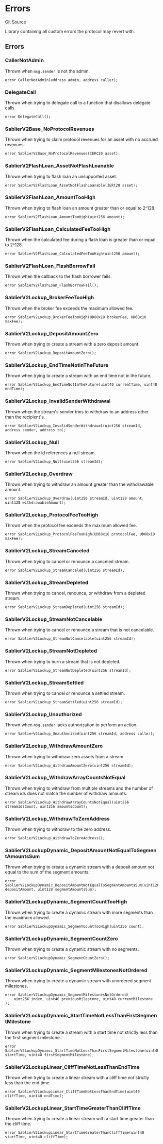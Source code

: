 # Errors

[Git Source](https://github.com/sablier-labs/v2-core/blob/b048c0e28a5120b396c3eb3cdd0bc4e8784dc155/docs/contracts/v2/reference/core)

Library containing all custom errors the protocol may revert with.

## Errors

### CallerNotAdmin

Thrown when `msg.sender` is not the admin.

```solidity
error CallerNotAdmin(address admin, address caller);
```

### DelegateCall

Thrown when trying to delegate call to a function that disallows delegate calls.

```solidity
error DelegateCall();
```

### SablierV2Base_NoProtocolRevenues

Thrown when trying to claim protocol revenues for an asset with no accrued revenues.

```solidity
error SablierV2Base_NoProtocolRevenues(IERC20 asset);
```

### SablierV2FlashLoan_AssetNotFlashLoanable

Thrown when trying to flash loan an unsupported asset.

```solidity
error SablierV2FlashLoan_AssetNotFlashLoanable(IERC20 asset);
```

### SablierV2FlashLoan_AmountTooHigh

Thrown when trying to flash loan an amount greater than or equal to 2^128.

```solidity
error SablierV2FlashLoan_AmountTooHigh(uint256 amount);
```

### SablierV2FlashLoan_CalculatedFeeTooHigh

Thrown when the calculated fee during a flash loan is greater than or equal to 2^128.

```solidity
error SablierV2FlashLoan_CalculatedFeeTooHigh(uint256 amount);
```

### SablierV2FlashLoan_FlashBorrowFail

Thrown when the callback to the flash borrower fails.

```solidity
error SablierV2FlashLoan_FlashBorrowFail();
```

### SablierV2Lockup_BrokerFeeTooHigh

Thrown when the broker fee exceeds the maximum allowed fee.

```solidity
error SablierV2Lockup_BrokerFeeTooHigh(UD60x18 brokerFee, UD60x18 maxFee);
```

### SablierV2Lockup_DepositAmountZero

Thrown when trying to create a stream with a zero deposit amount.

```solidity
error SablierV2Lockup_DepositAmountZero();
```

### SablierV2Lockup_EndTimeNotInTheFuture

Thrown when trying to create a stream with an end time not in the future.

```solidity
error SablierV2Lockup_EndTimeNotInTheFuture(uint40 currentTime, uint40 endTime);
```

### SablierV2Lockup_InvalidSenderWithdrawal

Thrown when the stream's sender tries to withdraw to an address other than the recipient's.

```solidity
error SablierV2Lockup_InvalidSenderWithdrawal(uint256 streamId, address sender, address to);
```

### SablierV2Lockup_Null

Thrown when the id references a null stream.

```solidity
error SablierV2Lockup_Null(uint256 streamId);
```

### SablierV2Lockup_Overdraw

Thrown when trying to withdraw an amount greater than the withdrawable amount.

```solidity
error SablierV2Lockup_Overdraw(uint256 streamId, uint128 amount, uint128 withdrawableAmount);
```

### SablierV2Lockup_ProtocolFeeTooHigh

Thrown when the protocol fee exceeds the maximum allowed fee.

```solidity
error SablierV2Lockup_ProtocolFeeTooHigh(UD60x18 protocolFee, UD60x18 maxFee);
```

### SablierV2Lockup_StreamCanceled

Thrown when trying to cancel or renounce a canceled stream.

```solidity
error SablierV2Lockup_StreamCanceled(uint256 streamId);
```

### SablierV2Lockup_StreamDepleted

Thrown when trying to cancel, renounce, or withdraw from a depleted stream.

```solidity
error SablierV2Lockup_StreamDepleted(uint256 streamId);
```

### SablierV2Lockup_StreamNotCancelable

Thrown when trying to cancel or renounce a stream that is not cancelable.

```solidity
error SablierV2Lockup_StreamNotCancelable(uint256 streamId);
```

### SablierV2Lockup_StreamNotDepleted

Thrown when trying to burn a stream that is not depleted.

```solidity
error SablierV2Lockup_StreamNotDepleted(uint256 streamId);
```

### SablierV2Lockup_StreamSettled

Thrown when trying to cancel or renounce a settled stream.

```solidity
error SablierV2Lockup_StreamSettled(uint256 streamId);
```

### SablierV2Lockup_Unauthorized

Thrown when `msg.sender` lacks authorization to perform an action.

```solidity
error SablierV2Lockup_Unauthorized(uint256 streamId, address caller);
```

### SablierV2Lockup_WithdrawAmountZero

Thrown when trying to withdraw zero assets from a stream.

```solidity
error SablierV2Lockup_WithdrawAmountZero(uint256 streamId);
```

### SablierV2Lockup_WithdrawArrayCountsNotEqual

Thrown when trying to withdraw from multiple streams and the number of stream ids does not match the number of withdraw
amounts.

```solidity
error SablierV2Lockup_WithdrawArrayCountsNotEqual(uint256 streamIdsCount, uint256 amountsCount);
```

### SablierV2Lockup_WithdrawToZeroAddress

Thrown when trying to withdraw to the zero address.

```solidity
error SablierV2Lockup_WithdrawToZeroAddress();
```

### SablierV2LockupDynamic_DepositAmountNotEqualToSegmentAmountsSum

Thrown when trying to create a dynamic stream with a deposit amount not equal to the sum of the segment amounts.

```solidity
error SablierV2LockupDynamic_DepositAmountNotEqualToSegmentAmountsSum(uint128 depositAmount, uint128 segmentAmountsSum);
```

### SablierV2LockupDynamic_SegmentCountTooHigh

Thrown when trying to create a dynamic stream with more segments than the maximum allowed.

```solidity
error SablierV2LockupDynamic_SegmentCountTooHigh(uint256 count);
```

### SablierV2LockupDynamic_SegmentCountZero

Thrown when trying to create a dynamic stream with no segments.

```solidity
error SablierV2LockupDynamic_SegmentCountZero();
```

### SablierV2LockupDynamic_SegmentMilestonesNotOrdered

Thrown when trying to create a dynamic stream with unordered segment milestones.

```solidity
error SablierV2LockupDynamic_SegmentMilestonesNotOrdered(
    uint256 index, uint40 previousMilestone, uint40 currentMilestone
);
```

### SablierV2LockupDynamic_StartTimeNotLessThanFirstSegmentMilestone

Thrown when trying to create a stream with a start time not strictly less than the first segment milestone.

```solidity
error SablierV2LockupDynamic_StartTimeNotLessThanFirstSegmentMilestone(uint40 startTime, uint40 firstSegmentMilestone);
```

### SablierV2LockupLinear_CliffTimeNotLessThanEndTime

Thrown when trying to create a linear stream with a cliff time not strictly less than the end time.

```solidity
error SablierV2LockupLinear_CliffTimeNotLessThanEndTime(uint40 cliffTime, uint40 endTime);
```

### SablierV2LockupLinear_StartTimeGreaterThanCliffTime

Thrown when trying to create a linear stream with a start time greater than the cliff time.

```solidity
error SablierV2LockupLinear_StartTimeGreaterThanCliffTime(uint40 startTime, uint40 cliffTime);
```
